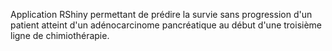 Application RShiny permettant de prédire la survie sans progression d'un patient atteint d'un adénocarcinome pancréatique au début d'une troisième ligne de chimiothérapie.
